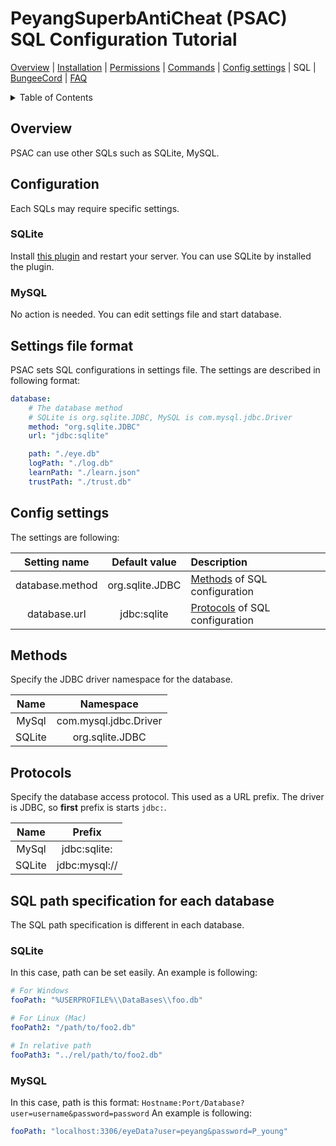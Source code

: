# PeyangSuperbAntiCheat (PSAC) SQL Configuration Tutorial

[Overview](README-en.md#overview) | [Installation](README-en.md#installation) | [Permissions](README-en.md#permissions) | [Commands](README-en.md#commands) | [Config settings](README-en.md#config-settings) | SQL | [BungeeCord](BUNGEE-en.md) | [FAQ](README-en.md#what-is-this-npcwatchdog)

<details>
<summary>Table of Contents</summary>

- [PeyangSuperbAntiCheat (PSAC) SQL Configuration Tutorial](#peyangsuperbanticheat-psac-sql-configuration-tutorial)
  - [Overview](#overview)
  - [Configuration](#configuration)
    - [SQLite](#sqlite)
    - [MySQL](#mysql)
  - [Settings file format](#settings-file-format)
  - [Config settings](#config-settings)
  - [Methods](#methods)
  - [Protocols](#protocols)
  - [SQL path specification for each database](#sql-path-specification-for-each-database)
    - [SQLite](#sqlite-1)
    - [MySQL](#mysql-1)

</details>

## Overview

PSAC can use other SQLs such as SQLite, MySQL.

## Configuration

Each SQLs may require specific settings.

### SQLite

Install [this plugin](https://www.spigotmc.org/resources/sqlite-for-bungeecord.57191/update?update=344657) and restart your server.
You can use SQLite by installed the plugin.

### MySQL

No action is needed.
You can edit settings file and start database.

## Settings file format

PSAC sets SQL configurations in settings file.
The settings are described in following format:

```yml
database:
    # The database method
    # SQLite is org.sqlite.JDBC, MySQL is com.mysql.jdbc.Driver
    method: "org.sqlite.JDBC"
    url: "jdbc:sqlite"

    path: "./eye.db"
    logPath: "./log.db"
    learnPath: "./learn.json"
    trustPath: "./trust.db"
```

## Config settings

The settings are following:

|  Setting name   |  Default value  | Description                                  |
| :-------------: | :-------------: | :------------------------------------------- |
| database.method | org.sqlite.JDBC | [Methods](#methods) of SQL configuration     |
|  database.url   |   jdbc:sqlite   | [Protocols](#protocols) of SQL configuration |

## Methods

Specify the JDBC driver namespace for the database.

|  Name  |       Namespace       |
| :----: | :-------------------: |
| MySql  | com.mysql.jdbc.Driver |
| SQLite |    org.sqlite.JDBC    |

## Protocols

Specify the database access protocol.
This used as a URL prefix.
The driver is JDBC, so **first** prefix is starts `jdbc:`.

|  Name  |    Prefix     |
| :----: | :-----------: |
| MySql  | jdbc:sqlite:  |
| SQLite | jdbc:mysql:// |

## SQL path specification for each database

The SQL path specification is different in each database.

### SQLite

In this case, path can be set easily.
An example is following:

```yml
# For Windows
fooPath: "%USERPROFILE%\\DataBases\\foo.db"

# For Linux (Mac)
fooPath2: "/path/to/foo2.db"

# In relative path
fooPath3: "../rel/path/to/foo2.db"
```

### MySQL

In this case, path is this format: `Hostname:Port/Database?user=username&password=password`
An example is following:

```yaml
fooPath: "localhost:3306/eyeData?user=peyang&password=P_young"
```
